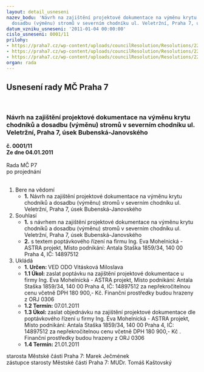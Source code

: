 ```yaml
---
layout: detail_usneseni
nazev_bodu: 'Návrh na zajištění projektové dokumentace na výměnu krytu chodníků a
  dosadbu (výměnu) stromů v severním chodníku ul. Veletržní, Praha 7, úsek Bubenská-Janovského  '
datum_vzniku_usneseni: '2011-01-04 00:00:00'
cislo_usneseni: 0001/11
prilohy:
- https://praha7.cz/wp-content/uploads/councilResolution/Resolutions/22024/1-11-veletr%c5%ben%c3%ad_o%c3%ba7.doc
- https://praha7.cz/wp-content/uploads/councilResolution/Resolutions/22024/1-11-n%c3%a1vrh_popt%c3%a1vkov%c3%a9ho_%c5%99%c3%adzen%c3%ad_2011_veletr%c5%ben%c3%ad.doc
- https://praha7.cz/wp-content/uploads/councilResolution/Resolutions/22024/1-11-objedn%c3%a1vka_astra.doc
organ: rada
---
```

<div id="ucUsn_pList" class="usn">
	<span><h2>Usnesení rady MČ Praha 7 </h2>
<br></span><div class="standBody">
<span><h3>Návrh na zajištění projektové dokumentace na výměnu krytu chodníků a dosadbu (výměnu) stromů v severním chodníku ul. Veletržní, Praha 7, úsek Bubenská-Janovského  </h3></span><div class="center">
		<strong>č. 0001/11</strong><br>
	</div>
<div class="center">
		<strong>Ze dne 04.01.2011</strong><br><br>
	</div>Rada MČ P7<br> po projednání<br><br><ol>
<li>Bere na vědomí<ul><li>
<strong>1.</strong> Návrh na zajištění projektové dokumentace na výměnu krytu chodníků a dosadbu (výměnu) stromů v severním chodníku ul. Veletržní, Praha 7, úsek Bubenská-Janovského    </li></ul>
</li>
<li>Souhlasí<ul>
<li>
<strong>1.</strong> s návrhem na zajištění projektové dokumentace na výměnu krytu chodníků a dosadbu (výměnu) stromů v severním chodníku ul. Veletržní, Praha 7, úsek Bubenská-Janovského  </li>
<li>
<strong>2.</strong> s textem poptávkového řízení  na firmu Ing. Eva Mohelnická - ASTRA projekt, Místo podnikání: Antala Staška 1859/34, 140 00 Praha 4, IČ: 14897512      </li>
</ul>
</li>
<li>Ukládá<ul>
<li>
<strong>1. Určen: </strong>VED ODO Vitásková Miloslava</li>
<li>
<strong>1.1 Úkol: </strong>zaslat poptávku na zajištění projektové dokumentace u firmy  Ing. Eva Mohelnická - ASTRA projekt, Místo podnikání: Antala Staška 1859/34, 140 00 Praha 4, IČ: 14897512 za nepřekročitelnou cenu včetně  DPH  180 900,- Kč. Finanční prostředky budou hrazeny z ORJ 0306 </li>
<li>
<strong>1.2 Termín: </strong>07.01.2011</li>
<li>
<strong>1.3 Úkol: </strong>zaslat objednávku na zajištění projektové dokumentace dle poptávkového řízení u firmy Ing. Eva Mohelnická - ASTRA projekt, Místo podnikání: Antala Staška 1859/34, 140 00 Praha 4, IČ: 14897512 za nepřekročitelnou cenu včetně  DPH  180 900,- Kč . Finanční prostředky budou hrazeny z ORJ 0306</li>
<li>
<strong>1.4 Termín: </strong>21.01.2011</li>
</ul>
</li>
</ol>starosta Městské části Praha 7: Marek Ječmének<br>zástupce starosty Městské části Praha 7: MUDr. Tomáš Kaštovský 
</div>
</div>